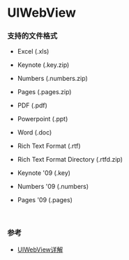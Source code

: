 # UIWebView

### 支持的文件格式

* Excel (.xls)

* Keynote (.key.zip)

* Numbers (.numbers.zip)

* Pages (.pages.zip)

* PDF (.pdf)

* Powerpoint (.ppt)

* Word (.doc)

* Rich Text Format (.rtf)

* Rich Text Format Directory (.rtfd.zip)

* Keynote '09 (.key)

* Numbers '09 (.numbers)

* Pages '09 (.pages)

<br>

### 参考

* [UIWebView详解](http://www.cnblogs.com/ctaodream/p/3305931.html)